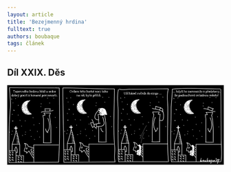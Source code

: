 ```yaml
---
layout: article
title: 'Bezejmenný hrdina'
fulltext: true
authors: boubaque
tags: článek
---
```


## Díl XXIX. Děs

<div class="hrdina"><img src="hrdina29.jpg"></div>
